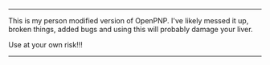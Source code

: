 *********************************************************

This is my person modified version of OpenPNP. I've likely messed it up, broken things, added bugs and using this will probably damage your liver.

Use at your own risk!!!

*********************************************************
